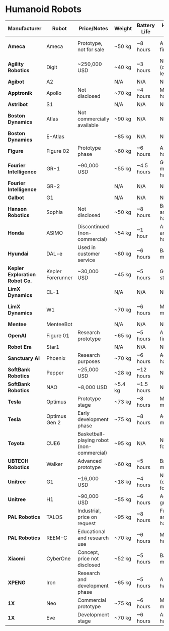 # Humanoid Robots

| Manufacturer               | Robot                 | Price/Notes                | Weight           | Battery Life      | Hands/Grip Options             | Website                                 |
|----------------------------|-----------------------|----------------------------|------------------|-------------------|---------------------------------|----------------------------------------|
| **Ameca**                 | Ameca                 | Prototype, not for sale    | ~50 kg           | ~8 hours          | Articulated fingers            | [Ameca by Engineered Arts](https://www.engineeredarts.co.uk/ameca/) |
| **Agility Robotics**      | Digit                 | ~250,000 USD               | ~40 kg           | ~3 hours          | None (designed for legs only)  | [Agility Robotics](https://www.agilityrobotics.com/) |
| **Agibot**                | A2                    |                            | N/A              | N/A               | N/A                             | N/A                                    |
| **Apptronik**             | Apollo                | Not disclosed              | ~70 kg           | ~4 hours          | Modular hands                  | [Apptronik](https://www.apptronik.com/) |
| **Astribot**              | S1                    |                            | N/A              | N/A               | N/A                             | N/A                                    |
| **Boston Dynamics**       | Atlas                 | Not commercially available | ~90 kg           | N/A               | None                            | [Boston Dynamics](https://www.bostondynamics.com/) |
| **Boston Dynamics**       | E-Atlas               |                            | ~85 kg           | N/A               | None                            | [Boston Dynamics](https://www.bostondynamics.com/) |
| **Figure**                | Figure 02             | Prototype phase            | ~60 kg           | ~6 hours          | Articulated hands              | [Figure AI](https://www.figure.ai/) |
| **Fourier Intelligence**  | GR-1                  | ~90,000 USD                | ~55 kg           | ~4.5 hours        | Grippers or modular hands      | [Fourier Intelligence](https://www.intelligentfourier.com/) |
| **Fourier Intelligence**  | GR-2                  |                            | N/A              | N/A               | N/A                             | [Fourier Intelligence](https://www.intelligentfourier.com/) |
| **Galbot**                | G1                    |                            | N/A              | N/A               | N/A                             | N/A                                    |
| **Hanson Robotics**       | Sophia                | Not disclosed              | ~50 kg           | ~8 hours          | Basic articulated hands        | [Hanson Robotics](https://www.hansonrobotics.com/) |
| **Honda**                 | ASIMO                 | Discontinued (non-commercial) | ~54 kg       | ~1 hour           | Advanced articulated hands     | [ASIMO by Honda](https://global.honda/innovation/robotics/ASIMO.html) |
| **Hyundai**               | DAL-e                 | Used in customer service   | ~80 kg           | ~6 hours          | Basic manipulators             | [Hyundai DAL-e](https://www.hyundai.com/) |
| **Kepler Exploration Robot Co.** | Kepler Forerunner | ~30,000 USD           | ~45 kg           | ~5 hours          | Gripper-style hands            | N/A                                    |
| **LimX Dynamics**         | CL-1                  |                            | N/A              | N/A               | N/A                             | [LimX Dynamics](https://www.limxdynamics.com/) |
| **LimX Dynamics**         | W1                    |                            | ~70 kg           | ~6 hours          | Modular manipulators           | [LimX Dynamics W1](https://www.limxdynamics.com/products/w1) |
| **Mentee**                | MenteeBot             |                            | N/A              | N/A               | N/A                             | N/A                                    |
| **OpenAI**                | Figure 01             | Research prototype         | ~65 kg           | ~5 hours          | Articulated fingers            | [Figure AI](https://www.figure.ai/) |
| **Robot Era**             | Star1                 |                            | N/A              | N/A               | N/A                             | N/A                                    |
| **Sanctuary AI**          | Phoenix               | Research purposes          | ~70 kg           | ~6 hours          | Advanced hands                 | [Sanctuary AI](https://www.sanctuary.ai/) |
| **SoftBank Robotics**     | Pepper                | ~25,000 USD                | ~28 kg           | ~12 hours         | None                            | [SoftBank Robotics](https://www.softbankrobotics.com/) |
| **SoftBank Robotics**     | NAO                   | ~8,000 USD                 | ~5.4 kg          | ~1.5 hours        | None                            | [SoftBank Robotics](https://www.softbankrobotics.com/) |
| **Tesla**                 | Optimus               | Prototype stage            | ~73 kg           | ~8 hours          | Modular manipulators           | [Tesla Optimus](https://www.tesla.com/) |
| **Tesla**                 | Optimus Gen 2         | Early development phase    | ~75 kg           | ~8 hours          | Advanced manipulators          | [Tesla Optimus](https://www.tesla.com/) |
| **Toyota**                | CUE6                  | Basketball-playing robot (non-commercial) | ~95 kg | N/A | None (sports focus)            | [Toyota CUE](https://global.toyota/en/mobility/robot/) |
| **UBTECH Robotics**       | Walker                | Advanced prototype         | ~60 kg           | ~5 hours          | Basic manipulators             | [UBTECH Walker](https://www.ubtrobot.com/) |
| **Unitree**               | G1                    | ~16,000 USD                | ~18 kg           | ~4 hours          | N/A (quadrupedal focus)        | [Unitree Robotics](https://www.unitree.com/) |
| **Unitree**               | H1                    | ~90,000 USD                | ~55 kg           | ~6 hours          | Advanced grippers              | [Unitree Robotics](https://www.unitree.com/) |
| **PAL Robotics**          | TALOS                 | Industrial, price on request | ~95 kg        | ~8 hours          | Fully articulated hands        | [PAL Robotics TALOS](https://pal-robotics.com/) |
| **PAL Robotics**          | REEM-C                | Educational and research use | ~70 kg         | ~6 hours          | Modular hands                  | [PAL Robotics REEM-C](https://pal-robotics.com/) |
| **Xiaomi**                | CyberOne              | Concept, price not disclosed | ~52 kg         | ~5 hours          | Basic manipulators             | [Xiaomi CyberOne](https://www.mi.com/global/) |
| **XPENG**                 | Iron                  | Research and development phase | ~65 kg       | ~5 hours          | Articulated hands              | [XPENG Robotics](https://www.xiaopeng.com/) |
| **1X**                    | Neo                   | Commercial prototype       | ~75 kg           | ~6 hours          | Modular manipulators           | [1X Robotics](https://www.1xrobotics.com/) |
| **1X**                    | Eve                   | Development stage          | ~70 kg           | ~6 hours          | Advanced hands                 | [1X Robotics](https://www.1xrobotics.com/) |
